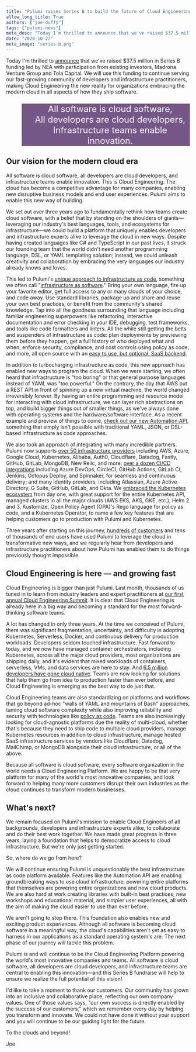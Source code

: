 ```yaml
---
title: "Pulumi raises Series B to build the future of Cloud Engineering"
allow_long_title: True
authors: ["joe-duffy"]
tags: ["pulumi-news"]
meta_desc: "Today I'm thrilled to announce that we've raised $37.5 million in a new Series B led by NEA to bring Cloud Engineering to the market."
date: "2020-10-27"
meta_image: "series-b.png"
---
```


Today I'm thrilled to [announce](https://info.pulumi.com/press-release/series-b-announcement) that we've raised $37.5 million in Series B funding led by NEA with participation from existing investors, Madrona Venture Group and Tola Capital. We will use this funding to continue serving our fast-growing community of developers and infrastructure practitioners, making Cloud Engineering the new reality for organizations embracing the modern cloud in all aspects of how they ship software.

<!--more-->

<blockquote style="font-size: 1.5rem; background-color: #745687; color: #fff; text-align: center">
All software is cloud software,<br>
All developers are cloud developers,<br>
Infrastructure teams enable innovation.
</blockquote>

## Our vision for the modern cloud era

All software is cloud software, all developers are cloud developers, and infrastructure teams enable innovation. This is Cloud Engineering. The cloud has become a competitive advantage for many companies, enabling new disruptive business models and end user experiences. Pulumi aims to enable this new way of building.

We set out over three years ago to fundamentally rethink how teams create cloud software, with a belief that by standing on the shoulders of giants&mdash;leveraging our industry's best languages, tools, and ecosystems for infrastructure&mdash;we could build a platform that uniquely enables developers and infrastructure experts alike to leverage the cloud in new ways. Despite having created languages like C# and TypeScript in our past lives, it struck our founding team that the world didn't need another programming language, DSL, or YAML templating solution; instead, we could unleash creativity and collaboration by embracing the very languages our industry already knows and loves.

This led to Pulumi's [unique approach to infrastructure as code](/docs/), something we often call "[infrastructure as software](/what-is/what-is-infrastructure-as-software/)." Bring your own language, fire up your favorite editor, get full access to any or many clouds of your choice, and code away. Use standard libraries, package up and share and reuse your own best practices, or benefit from the community's shared knowledge. Tap into all the goodness surrounding that language including familiar engineering superpowers like refactoring, interactive documentation and error checking in your IDE, debugging, test frameworks, and tools like code formatters and linters. All the while still getting the belts and suspenders of infrastructure as code: plan deployments by previewing them before they happen, get a full history of who deployed what and when, enforce security, compliance, and cost controls using policy as code, and more, all open source with an [easy to use, but optional, SaaS backend](/docs/iac/concepts/state-and-backends/).

In addition to turbocharging infrastructure as code, this new approach has enabled new ways to program the cloud. When we were starting, we often heard that infrastructure is "too boring" or that general purpose languages instead of YAML was "too powerful." On the contrary, the day that AWS put a REST API in front of spinning up a new virtual machine, the world changed irreversibly forever. By having an entire programming and resource model for interacting with cloud infrastructure, we can layer rich abstractions on top, and build bigger things out of smaller things, as we've always done with operating systems and the hardware/software interface. As a recent example and preview of things to come, [check out our new Automation API](/blog/automation-api/), something that simply isn't possible with traditional YAML, JSON, or DSL-based infrastructure as code approaches.

We also took an approach of integrating with many incredible partners. Pulumi now supports [over 50 infrastructure providers](/registry/) including AWS, Azure, Google Cloud, Kubernetes, Alibaba, Auth0, Cloudflare, Datadog, Fastly, GitHub, GitLab, MongoDB, New Relic, and more; [over a dozen CI/CD integrations](/docs/iac/packages-and-automation/continuous-delivery/) including Azure DevOps, CircleCI, GitHub Actions, GitLab CI, Jenkins, Octopus Deploy, and Spinnaker, for seamless and continuous delivery; and many identity providers, including Atlassian, Azure Active Directory, G Suite, GitHub, GitLab, and Okta. We [embraced the Kubernetes ecosystem](/docs/iac/clouds/kubernetes/guides/) from day one, with great support for the entire Kubernetes API, managed clusters in all the major clouds (AWS EKS, AKS, GKE, etc.), Helm 2 and 3, Kustomize, Open Policy Agent (OPA)'s Rego language for policy as code, and a Kubernetes Operator, to name a few key features that are helping customers go to production with Pulumi and Kubernetes.

Three years after starting on this journey, [hundreds of customers](/case-studies/) and tens of thousands of end users have used Pulumi to leverage the cloud in transformative new ways, and we regularly hear from developers and infrastructure practitioners about how Pulumi has enabled them to do things previously thought impossible.

## Cloud Engineering is here &mdash; and growing fast

Cloud Engineering is bigger than just Pulumi. Last month, thousands of us tuned in to learn from industry leaders and expert practitioners at [our first annual Cloud Engineering Summit](https://www.youtube.com/playlist?list=PLyy8Vx2ZoWlpE6LxGPnfLfBQLbC7zX8FT). It is clear that Cloud Engineering is already here in a big way and becoming a standard for the most forward-thinking software teams.

A lot has changed in only three years. At the time we conceived of Pulumi, there was significant fragmentation, uncertainty, and difficulty in adopting Kubernetes, Serverless, Docker, and continuous delivery for production workloads. Developers seldom touched infrastructure. Fast forward to today, and we now have managed container orchestrators, including Kubernetes, across all the major cloud providers, most organizations are shipping daily, and it's evident that mixed workloads of containers, serverless, VMs, and data services are here to stay. And [6.5 million developers have gone cloud native](https://www.cncf.io/blog/2020/08/14/state-of-cloud-native-development/). Teams are now looking for solutions that help them go from idea to production faster than ever before, and Cloud Engineering is emerging as the best way to do just that.

Cloud Engineering teams are also standardizing on platforms and workflows that go beyond ad-hoc "walls of YAML and mountains of Bash" approaches, taming cloud software complexity while also improving reliability and security with technologies like [policy as code](/crossguard/). Teams are also increasingly looking for cloud-agnostic platforms due the reality of multi-cloud, whether that's because they need to ship code to multiple cloud providers, manage Kubernetes resources in addition to cloud infrastructure, manage hosted SaaS infrastructure services by vendors like Cloudflare, Datadog, MailChimp, or MongoDB alongside their cloud infrastructure, or all of the above.

Because all software is cloud software, every software organization in the world needs a Cloud Engineering Platform. We are happy to be that very platform for many of the world's most innovative companies, and look forward to helping many more customers disrupt their own industries as the cloud continues to transform modern businesses.

## What's next?

We remain focused on Pulumi's mission to enable Cloud Engineers of all backgrounds, developers and infrastructure experts alike, to collaborate and do their best work together. We have made great progress in three years, laying a foundation that helps to democratize access to cloud infrastructure. But we're only just getting started.

So, where do we go from here?

We will continue ensuring Pulumi is unquestionably the best infrastructure as code platform available. Features like the Automation API are enabling groundbreaking ways to use cloud infrastructure, powering entire platforms that themselves are powering entire organizations and new cloud products. We are also hard at work creating libraries with built-in best practices, new workshops and educational material, and simpler user experiences, all with the aim of making the cloud easier to use than ever before.

We aren't going to stop there. This foundation also enables new and exciting product experiences. Although all software is becoming cloud software in a meaningful way, the cloud's capabilities aren't yet as easy to harness in our applications as a standard operating system's are. The next phase of our journey will tackle this problem.

Pulumi is and will continue to be the Cloud Engineering Platform powering the world's most innovative companies and teams. All software is cloud software, all developers are cloud developers, and infrastructure teams are central to enabling this innovation&mdash;and this Series B fundraise will help to ensure we realize the full potential of this vision!

I'd like to take a moment to thank our customers. Our community has grown into an inclusive and collaborative place, reflecting our own company values. One of those values says, "our own success is directly enabled by the success of our customers," which we remember every day by helping you transform and innovate. We could not have done it without your support and you will continue to be our guiding light for the future.

To the clouds and beyond!

Joe
